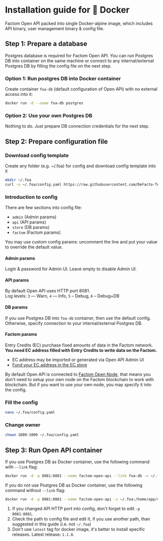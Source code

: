 # Installation guide for 🐳 Docker
Factom Open API packed into single Docker-alpine image, which includes API binary, user management binary & config file.

## Step 1: Prepare a database
Postgres database is required for Factom Open API.
You can run Postgres DB into container on the same machine or connect to any internal/external Postgres DB by filling the config file on the next step.

### Option 1: Run postgres DB into Docker container
Create container `foa-db` (default configuration of Open API) with no external access into it:
```bash
docker run -d --name foa-db postgres
```

### Option 2: Use your own Postgres DB
Nothing to do.
Just prepare DB connection credentials for the next step.

## Step 2: Prepare configuration file

### Download config template
Create any folder (e.g. ~/.foa) for config and download config template into it
```bash
mkdir ~/.foa
curl -o ~/.foa/config.yaml https://raw.githubusercontent.com/DeFacto-Team/Factom-Open-API/master/config.yaml.EXAMPLE
```

### Introduction to config
There are few sections into config file:
* `admin` (Admin params)
* `api` (API params)
* `store` (DB params)
* `factom` (Factom params)

You may use custom config params: uncomment the line and put your value to override the default value.

#### Admin params
Login & password for Admin UI. Leave empty to disable Admin UI.

#### API params
By default Open API uses HTTP port 8081.<br />
Log levels: `3` — Warn, `4` — Info, `5` – Debug, `6` – Debug+DB

#### DB params
If you use Postgres DB into `foa-db` container, then use the default config.
Otherwise, specify connection to your internal/external Postgres DB.

#### Factom params
Entry Credits (EC) purchase fixed amounts of data in the Factom network.<br />
<b>You need EC address filled with Entry Credits to write data on the Factom.</b><br />
- EC address may be imported or generated via Open API Admin UI<br />
- <a href="https://ec.de-facto.pro" target="_blank">Fund your EC address in the EC store</a>

By default Open API is connected to <a href="https://factomd.net" target="_blank">Factom Open Node</a>, that means you don't need to setup your own node on the Factom blockchain to work with blockchain. But if you want to use your own node, you may specify it into the config.<br />

### Fill the config
```bash
nano ~/.foa/config.yaml
```

### Change owner
```bash
chown 1000:1000 ~/.foa/config.yaml
```

## Step 3: Run Open API container
If you use Postgres DB as Docker container, use the following command with `--link` flag:
```bash
docker run -d -p 8081:8081 --name factom-open-api --link foa-db -v ~/.foa:/home/app/values defactoteam/factom-open-api:1.1.0
```

If you do not use Postgres DB as Docker container, use the following command without `--link` flag:
```bash
docker run -d -p 8081:8081 --name factom-open-api -v ~/.foa:/home/app/values defactoteam/factom-open-api:1.1.0
```

1. If you changed API HTTP port into config, don't forget to edit `-p 8081:8081`.
2. Check the path to config file and edit it, if you use another path, than suggested in this guide (i.e. not `~/.foa`)
3. Don't use `latest` tag for docker image, it's better to install specific releases. Latest release: `1.1.0`.
